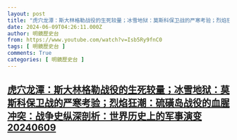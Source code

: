 ```yaml
---
layout: post
title: "虎穴龙潭：斯大林格勒战役的生死较量；冰雪地狱：莫斯科保卫战的严寒考验；烈焰狂潮：硫磺岛战役的血腥冲突：战争史纵深剖析：世界历史上的军事演变20240609"
date: 2024-06-09T04:26:11.000Z
author: 明鏡歷史台
from: https://www.youtube.com/watch?v=Isb5Ry9fnC0
tags: [ 明鏡歷史台 ]
comments: True
categories: [ 明鏡歷史台 ]
---
```

<!--1717907171000-->
[虎穴龙潭：斯大林格勒战役的生死较量；冰雪地狱：莫斯科保卫战的严寒考验；烈焰狂潮：硫磺岛战役的血腥冲突：战争史纵深剖析：世界历史上的军事演变20240609](https://www.youtube.com/watch?v=Isb5Ry9fnC0)
------

<div>

</div>
